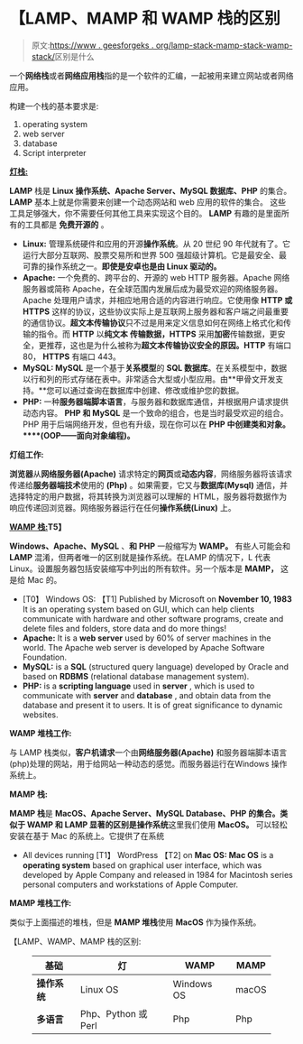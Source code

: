 # 【LAMP、MAMP 和 WAMP 栈的区别

> 原文:[https://www . geesforgeks . org/lamp-stack-mamp-stack-wamp-stack/](https://www.geeksforgeeks.org/what-is-the-difference-between-lamp-stack-mamp-stack-and-wamp-stack/)区别是什么

一个**网络栈**或者**网络应用栈**指的是一个软件的汇编，一起被用来建立网站或者网络应用。

构建一个栈的基本要求是:

1.  operating system
2.  web server
3.  database
4.  Script interpreter

**[**灯栈:**](https://www.geeksforgeeks.org/installing-php-and-configuring-it-on-ubuntu-14-04-trusty/)**

**LAMP** 栈是 **Linux 操作系统、Apache Server、MySQL 数据库、PHP** 的集合。 **LAMP** 基本上就是你需要来创建一个动态网站和 web 应用的软件的集合。 这些工具足够强大，你不需要任何其他工具来实现这个目的。 **LAMP** 有趣的是里面所有的工具都是 **免费开源的** 。

*   **Linux:** 管理系统硬件和应用的开源**操作系统**。从 20 世纪 90 年代就有了。它运行大部分互联网、股票交易所和世界 500 强超级计算机。它是最安全、最可靠的操作系统之一。**即使是安卓也是由 Linux 驱动的。**
*   **Apache:** 一个免费的、跨平台的、开源的 web HTTP 服务器。Apache 网络服务器或简称 Apache，在全球范围内发展后成为最受欢迎的网络服务器。Apache 处理用户请求，并相应地用合适的内容进行响应。它使用像 **HTTP 或 HTTPS** 这样的协议，这些协议实际上是互联网上服务器和客户端之间最重要的通信协议。**超文本传输协议**只不过是用来定义信息如何在网络上格式化和传输的指令。而 **HTTP** 以**纯文本** **传输数据，HTTPS** 采用**加密**传输数据，更安全，更推荐，这也是为什么被称为**超文本传输协议安全的原因。HTTP** 有端口 80， **HTTPS** 有端口 443。
*   **MySQL: MySQL** 是一个基于**关系模型**的 **SQL 数据库**。在关系模型中，数据以行和列的形式存储在表中。非常适合大型或小型应用。由**甲骨文开发支持。**您可以通过查询在数据库中创建、修改或维护您的数据。
*   **PHP:** 一种**服务器端脚本语言**，与服务器和数据库通信，并根据用户请求提供动态内容。 **PHP 和 MySQL** 是一个致命的组合，也是当时最受欢迎的组合。PHP 用于后端网络开发，但也有升级，现在你可以在 **PHP 中创建类和对象。****(OOP——面向对象编程)。**

**灯组工作:**

**浏览器**从**网络服务器(Apache)** 请求特定的**网页**或**动态内容**，网络服务器将该请求传递给**服务器端技术**使用的 **(Php)** 。如果需要，它又与**数据库(Mysql)** 通信，并选择特定的用户数据，将其转换为浏览器可以理解的 HTML，服务器将数据作为响应传递回浏览器。网络服务器运行在任何**操作系统(Linux)** 上。

**[**WAMP 栈:**](https://www.geeksforgeeks.org/how-to-install-and-set-up-a-wamp-server/)T5】**

**Windows、Apache、MySQL** 、**和 PHP** 一般缩写为 **WAMP。** 有些人可能会和 **LAMP** 混淆，但两者唯一的区别就是操作系统。在LAMP 的情况下，L 代表 Linux。设置服务器包括安装缩写中列出的所有软件。另一个版本是 **MAMP，** 这是给 Mac 的。

*   [T0】 Windows OS: 【T1] Published by Microsoft on **November 10, 1983** It is an operating system based on GUI, which can help clients communicate with hardware and other software programs, create and delete files and folders, store data and do more things!
*   **Apache:** It is a **web server** used by 60% of server machines in the world. The Apache web server is developed by Apache Software Foundation.
*   **MySQL:** is a **SQL** (structured query language) developed by Oracle and based on **RDBMS** (relational database management system).
*   **PHP:** is a **scripting language** used in **server** , which is used to communicate with **server** and **database** , and obtain data from the database and present it to users. It is of great significance to dynamic websites.

**WAMP 堆栈工作:**

与 LAMP 栈类似，**客户机请求**一个由**网络服务器(Apache)** 和服务器端脚本语言(php)处理的网站，用于给网站一种动态的感觉。而服务器运行在Windows 操作系统上。

****MAMP 栈:****

**MAMP 栈**是 **MacOS、Apache Server、MySQL Database、PHP 的集合。**类似于 **WAMP** 和 **LAMP** 显著的区别是**操作系统**这里我们使用 **MacOS。** 可以轻松安装在基于 Mac 的系统上。它提供了在系统

*   All devices running [T1】 WordPress 【T2] on **Mac OS: Mac OS** is a **operating system** based on graphical user interface, which was developed by Apple Company and released in 1984 for Macintosh series personal computers and workstations of Apple Computer.

**MAMP 堆栈工作:**

类似于上面描述的堆栈，但是 **MAMP 堆栈**使用 **MacOS** 作为操作系统。

【LAMP、WAMP、MAMP 栈的区别:

<figure class="table">

| 基础 | 灯 | WAMP | MAMP |
| --- | --- | --- | --- |
| **操作系统** | Linux OS | Windows OS | macOS |
| **多语言** | Php、Python 或 Perl | Php | Php |

</figure>